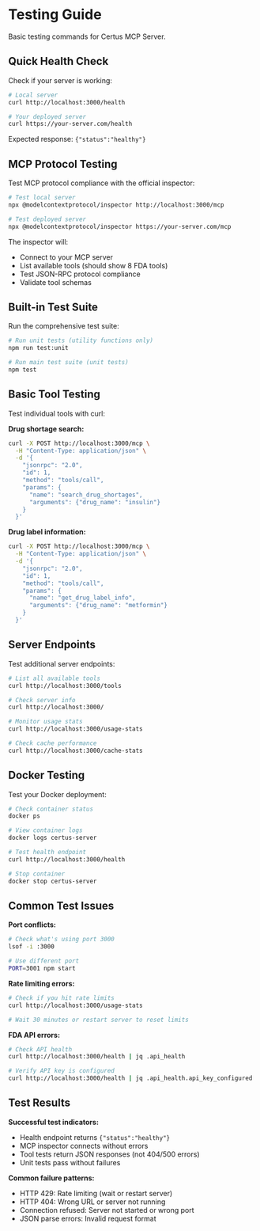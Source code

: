 # Testing Guide

Basic testing commands for Certus MCP Server.

## Quick Health Check

Check if your server is working:

```bash
# Local server
curl http://localhost:3000/health

# Your deployed server
curl https://your-server.com/health
```

Expected response: `{"status":"healthy"}`

## MCP Protocol Testing

Test MCP protocol compliance with the official inspector:

```bash
# Test local server
npx @modelcontextprotocol/inspector http://localhost:3000/mcp

# Test deployed server
npx @modelcontextprotocol/inspector https://your-server.com/mcp
```

The inspector will:
- Connect to your MCP server
- List available tools (should show 8 FDA tools)
- Test JSON-RPC protocol compliance
- Validate tool schemas

## Built-in Test Suite

Run the comprehensive test suite:

```bash
# Run unit tests (utility functions only)
npm run test:unit

# Run main test suite (unit tests)
npm test
```

## Basic Tool Testing

Test individual tools with curl:

**Drug shortage search:**

```bash
curl -X POST http://localhost:3000/mcp \
  -H "Content-Type: application/json" \
  -d '{
    "jsonrpc": "2.0",
    "id": 1,
    "method": "tools/call",
    "params": {
      "name": "search_drug_shortages",
      "arguments": {"drug_name": "insulin"}
    }
  }'
```

**Drug label information:**

```bash
curl -X POST http://localhost:3000/mcp \
  -H "Content-Type: application/json" \
  -d '{
    "jsonrpc": "2.0",
    "id": 1,
    "method": "tools/call",
    "params": {
      "name": "get_drug_label_info",
      "arguments": {"drug_name": "metformin"}
    }
  }'
```

## Server Endpoints

Test additional server endpoints:

```bash
# List all available tools
curl http://localhost:3000/tools

# Check server info
curl http://localhost:3000/

# Monitor usage stats
curl http://localhost:3000/usage-stats

# Check cache performance
curl http://localhost:3000/cache-stats
```

## Docker Testing

Test your Docker deployment:

```bash
# Check container status
docker ps

# View container logs
docker logs certus-server

# Test health endpoint
curl http://localhost:3000/health

# Stop container
docker stop certus-server
```

## Common Test Issues

**Port conflicts:**

```bash
# Check what's using port 3000
lsof -i :3000

# Use different port
PORT=3001 npm start
```

**Rate limiting errors:**

```bash
# Check if you hit rate limits
curl http://localhost:3000/usage-stats

# Wait 30 minutes or restart server to reset limits
```

**FDA API errors:**

```bash
# Check API health
curl http://localhost:3000/health | jq .api_health

# Verify API key is configured
curl http://localhost:3000/health | jq .api_health.api_key_configured
```

## Test Results

**Successful test indicators:**
- Health endpoint returns `{"status":"healthy"}`
- MCP inspector connects without errors
- Tool tests return JSON responses (not 404/500 errors)
- Unit tests pass without failures

**Common failure patterns:**
- HTTP 429: Rate limiting (wait or restart server)
- HTTP 404: Wrong URL or server not running
- Connection refused: Server not started or wrong port
- JSON parse errors: Invalid request format